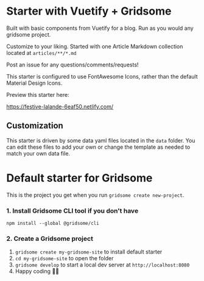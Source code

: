# Starter with Vuetify + Gridsome

Built with basic components from Vuetify for a blog. Run as you would any gridsome project.

Customize to your liking. Started with one Article Markdown collection located at `articles/**/*.md`

Post an issue for any questions/comments/requests!

This starter is configured to use FontAwesome Icons, rather than the default Material Design Icons.

Preview this starter here:  

https://festive-lalande-6eaf50.netlify.com/

## Customization

This starter is driven by some data yaml files located in the `data` folder. You can edit these files to add your own or change the template as needed to match your own data file.

# Default starter for Gridsome

This is the project you get when you run `gridsome create new-project`.

### 1. Install Gridsome CLI tool if you don't have

`npm install --global @gridsome/cli`

### 2. Create a Gridsome project

1. `gridsome create my-gridsome-site` to install default starter
2. `cd my-gridsome-site` to open the folder
3. `gridsome develop` to start a local dev server at `http://localhost:8080`
4. Happy coding 🎉🙌
